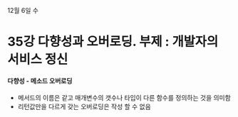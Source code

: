 12월 6일 수

# 35강 다향성과 오버로딩. 부제 : 개발자의 서비스 정신

#### 다향성 - 메소드 오버로딩
- 메서드의 이름은 같고 매개변수의 갯수나 타입이 다른 함수를 정의하는 것을 의미함
- 리턴값만을 다르게 갖는 오버로딩은 작성 할 수 없음